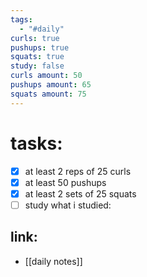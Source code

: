 ```yaml
---
tags:
  - "#daily"
curls: true
pushups: true
squats: true
study: false
curls amount: 50
pushups amount: 65
squats amount: 75
---
```

# tasks:
- [x] at least 2 reps of 25 curls 
- [x] at least 50 pushups
- [x] at least 2 sets of 25 squats
- [ ] study
      what i studied:  
## link: 
- [[daily notes]] 